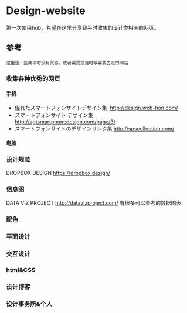 # Design-website
第一次使用hub，希望在这里分享我平时收集的设计类相关的网页。

## 参考
```
这里是一些我平时没有灵感，或者需要规范时候需要去逛的网站
```

### 收集各种优秀的网页
#### 手机
+ 優れたスマートフォンサイトデザイン集  http://design.web-hon.com/ 
+ スマートフォンサイト デザイン集 http://agtsmartphonedesign.com/page/3/
+ スマートフォンサイトのデザインリンク集   http://spscollection.com/
#### 电脑



### 设计规范
DROPBOX DESIGN https://dropbox.design/

### 信息图
DATA VIZ PROJECT http://datavizproject.com/ 有很多可以参考的数据图表
### 配色
### 平面设计
### 交互设计
### html&CSS
### 设计博客
### 设计事务所&个人
